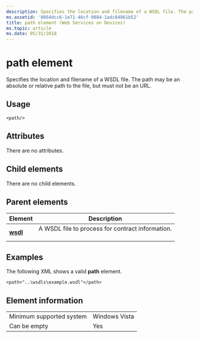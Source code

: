 ```yaml
---
description: Specifies the location and filename of a WSDL file. The path may be an absolute or relative path to the file, but must not be an URL.
ms.assetid: '0664dcc6-1e71-46cf-9084-1adc84861b52'
title: path element (Web Services on Devices)
ms.topic: article
ms.date: 05/31/2018
---
```


# path element

Specifies the location and filename of a WSDL file. The path may be an absolute or relative path to the file, but must not be an URL.

## Usage

``` syntax
<path/>
```

## Attributes

There are no attributes.

## Child elements

There are no child elements.

## Parent elements



| Element                         | Description                                                             |
|---------------------------------|-------------------------------------------------------------------------|
| [**wsdl**](wsdl.md)<br/> | A WSDL file to process for contract information.<br/> <br/> |



## Examples

The following XML shows a valid **path** element.

``` syntax
<path>"..\wsdls\example.wsdl"</path>
```

## Element information



|                                     |               |
|-------------------------------------|---------------|
| Minimum supported system<br/> | Windows Vista |
| Can be empty                        | Yes           |



 

 




